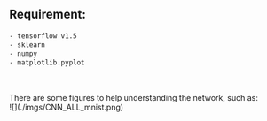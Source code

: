 ## Requirement:
    - tensorflow v1.5
    - sklearn
    - numpy
    - matplotlib.pyplot
<br>
<br>
There are some figures to help understanding the network, such as: <br>
![](./imgs/CNN_ALL_mnist.png)

